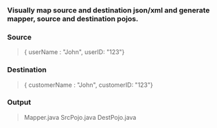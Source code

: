 ### Visually map source and destination json/xml and generate mapper, source and destination pojos.
### Source
> { userName : "John", userID: "123"} 
### Destination
> { customerName : "John", customerID: "123"} 

### Output
> Mapper.java
> SrcPojo.java
> DestPojo.java

